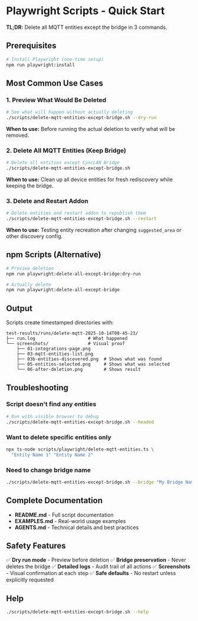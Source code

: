 # Playwright Scripts - Quick Start

**TL;DR:** Delete all MQTT entities except the bridge in 3 commands.

## Prerequisites

```bash
# Install Playwright (one-time setup)
npm run playwright:install
```

## Most Common Use Cases

### 1. Preview What Would Be Deleted

```bash
# See what will happen without actually deleting
./scripts/delete-mqtt-entities-except-bridge.sh --dry-run
```

**When to use:** Before running the actual deletion to verify what will be removed.

### 2. Delete All MQTT Entities (Keep Bridge)

```bash
# Delete all entities except CyncLAN Bridge
./scripts/delete-mqtt-entities-except-bridge.sh
```

**When to use:** Clean up all device entities for fresh rediscovery while keeping the bridge.

### 3. Delete and Restart Addon

```bash
# Delete entities and restart addon to republish them
./scripts/delete-mqtt-entities-except-bridge.sh --restart
```

**When to use:** Testing entity recreation after changing `suggested_area` or other discovery config.

## npm Scripts (Alternative)

```bash
# Preview deletion
npm run playwright:delete-all-except-bridge:dry-run

# Actually delete
npm run playwright:delete-all-except-bridge
```

## Output

Scripts create timestamped directories with:

```
test-results/runs/delete-mqtt-2025-10-14T08-45-23/
├── run.log                    # What happened
└── screenshots/               # Visual proof
    ├── 01-integrations-page.png
    ├── 03-mqtt-entities-list.png
    ├── 03b-entities-discovered.png  # Shows what was found
    ├── 05-entities-selected.png     # Shows what was selected
    └── 06-after-deletion.png        # Shows result
```

## Troubleshooting

### Script doesn't find any entities

```bash
# Run with visible browser to debug
./scripts/delete-mqtt-entities-except-bridge.sh --headed
```

### Want to delete specific entities only

```bash
npx ts-node scripts/playwright/delete-mqtt-entities.ts \
  "Entity Name 1" "Entity Name 2"
```

### Need to change bridge name

```bash
./scripts/delete-mqtt-entities-except-bridge.sh --bridge "My Bridge Name"
```

## Complete Documentation

- **README.md** - Full script documentation
- **EXAMPLES.md** - Real-world usage examples
- **AGENTS.md** - Technical details and best practices

## Safety Features

✅ **Dry run mode** - Preview before deletion
✅ **Bridge preservation** - Never deletes the bridge
✅ **Detailed logs** - Audit trail of all actions
✅ **Screenshots** - Visual confirmation at each step
✅ **Safe defaults** - No restart unless explicitly requested

## Help

```bash
./scripts/delete-mqtt-entities-except-bridge.sh --help
```

